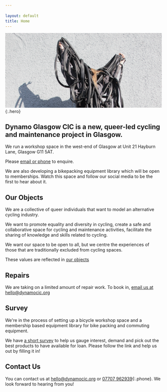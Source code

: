 ```yaml
---

layout: default
title: Home
---
```


![Sylwia covered in inner tubes](/media/tube.jpg){:.hero}

## Dynamo Glasgow CIC is a new, queer-led cycling and maintenance project in Glasgow.

We run a workshop space in the west-end of Glasgow at Unit 21 Hayburn Lane, Glasgow G11 5AT.

Please [email or phone](#contact-us) to enquire.

We are also developing a bikepacking equipment library which will be open to memberships. Watch this space and follow our social media to be the first to hear about it.

## Our Objects

We are a collective of queer individuals that want to model an alternative cycling industry.

We want to promote equality and diversity in cycling, create a safe and collaborative space for cycling and maintenance activities, facilitate the sharing of knowledge and skills related to cycling.

We want our space to be open to all, but we centre the experiences of those that are traditionally excluded from cycling spaces.

These values are reflected in [our objects](/objects)

## Repairs

We are taking on a limited amount of repair work. To book in, [email us at hello@dynamocic.org](mailto:hello@dynamocic.org)

## Survey

We're in the process of setting up a bicycle workshop space and a membership based equipment library for bike packing and commuting equipment.

We have [a short survey](/survey) to help us gauge interest, demand and pick out the best products to have available for loan. Please follow the link and help us out by filling it in!

## Contact Us

You can contact us at [hello@dynamocic.org](mailto:hello@dynamocic.org) or [07707 962939](tel:+447707962939){:.phone}. We look forward to hearing from you!
